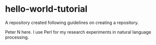 # hello-world-tutorial
A repository created following guidelines on creating a repository.

Peter N here. I use Perl for my research experiments in natural language processing.
